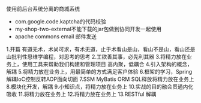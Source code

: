 使用前后台系统分离的商城系统
- com.google.code.kaptcha的代码校验
- my-shop-two-external不能下载的jar包做到协同开发一起使用
- apache commons email 邮件发送

1.开篇
有道无术，术尚可求，有术无道，止于术看山是山，看山不是山，看山还是山批判性思维学编程，对思考的思考
2.工欲善其事，必先利其器
3.将精力放在业务上，使用工具来帮助我们构建和管理项目
高内聚，低耦合
4.引入架构的概念，解耦
5.将精力放在业务上，用最简单的方式满足客户体验
6.框架的学习，Spring 解耦IoC控制反转AOP面向切面
7.SSM MyBatis ORM SQL释放将精力放在业务上
8.模块化开发，解耦
9.小知识点，将精力放在业务上
10.实战的目的融会贯通内化吸收
11.将精力放在业务上
12.将精力放在业务上
13.RESTful 解耦